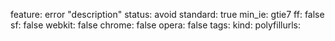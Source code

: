 feature: error "description"
status: avoid
standard: true
min_ie: gtie7
ff: false
sf: false
webkit: false
chrome: false
opera: false
tags:
kind:
polyfillurls:


